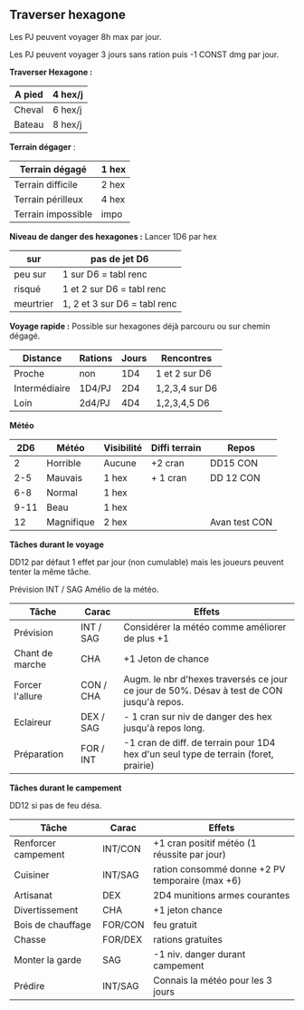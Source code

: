 ## Traverser hexagone

Les PJ peuvent voyager 8h max par jour.

Les PJ peuvent voyager 3 jours sans ration puis -1 CONST dmg par jour.

**Traverser Hexagone :**

| A pied | 4 hex/j |
| ------ | ------- |
| Cheval | 6 hex/j |
| Bateau | 8 hex/j |

**Terrain dégager** :

| Terrain dégagé     | 1 hex |
| ------------------ | ----- |
| Terrain difficile  | 2 hex |
| Terrain périlleux  | 4 hex |
| Terrain impossible | impo  |

**Niveau de danger des hexagones :** 
Lancer 1D6 par hex 

| sur       | pas de jet D6                |
| --------- | ---------------------------- |
| peu sur   | 1 sur D6 = tabl renc         |
| risqué    | 1 et 2 sur D6 = tabl renc    |
| meurtrier | 1, 2 et 3 sur D6 = tabl renc |

**Voyage rapide :**
Possible sur hexagones déjà parcouru ou sur chemin dégagé.


| Distance      | Rations | Jours | Rencontres     |
| ------------- | ------- | ----- | -------------- |
| Proche        | non     | 1D4   | 1 et 2 sur D6  |
| Intermédiaire | 1D4/PJ  | 2D4   | 1,2,3,4 sur D6 |
| Loin          | 2d4/PJ  | 4D4   | 1,2,3,4,5 D6   |


**Météo**


| 2D6  | Météo      | Visibilité | Diffi terrain | Repos         |
| ---- | ---------- | ---------- | ------------- | ------------- |
| 2    | Horrible   | Aucune     | +2 cran       | DD15 CON      |
| 2-5  | Mauvais    | 1 hex      | + 1 cran      | DD 12 CON     |
| 6-8  | Normal     | 1 hex      |               |               |
| 9-11 | Beau       | 1 hex      |               |               |
| 12   | Magnifique | 2 hex      |               | Avan test CON |


**Tâches durant le voyage**

DD12 par défaut  1 effet par jour (non cumulable) mais les joueurs peuvent tenter la même tâche. 

Prévision INT / SAG Amélio de la météo. 


| Tâche           | Carac         | Effets                                                                                    |
| --------------- | ------------- | ----------------------------------------------------------------------------------------- |
| Prévision       | INT / SAG<br> | Considérer la météo comme améliorer de plus +1                                            |
| Chant de marche | CHA           | +1 Jeton de chance                                                                        |
| Forcer l'allure | CON / CHA     | Augm. le nbr d'hexes traversés ce jour ce jour de 50%. Désav à test de CON jusqu'à repos. |
| Eclaireur       | DEX / SAG     | - 1 cran sur niv de danger des hex jusqu'à repos long.                                    |
| Préparation     | FOR / INT     | -1 cran de diff. de terrain pour 1D4 hex d'un seul type de terrain (foret, prairie)       |



**Tâches durant le campement** 

DD12 si pas de feu désa. 


| Tâche               | Carac   | Effets                                          |
| ------------------- | ------- | ----------------------------------------------- |
| Renforcer campement | INT/CON | +1 cran positif météo (1 réussite par jour)     |
| Cuisiner            | INT/SAG | ration consommé donne +2 PV temporaire (max +6) |
| Artisanat           | DEX     | 2D4 munitions armes courantes                   |
| Divertissement      | CHA     | +1 jeton chance                                 |
| Bois de chauffage   | FOR/CON | feu gratuit                                     |
| Chasse              | FOR/DEX | rations gratuites                               |
| Monter la garde     | SAG     | -1 niv. danger durant campement                 |
| Prédire             | INT/SAG | Connais la météo pour les 3 jours               |


